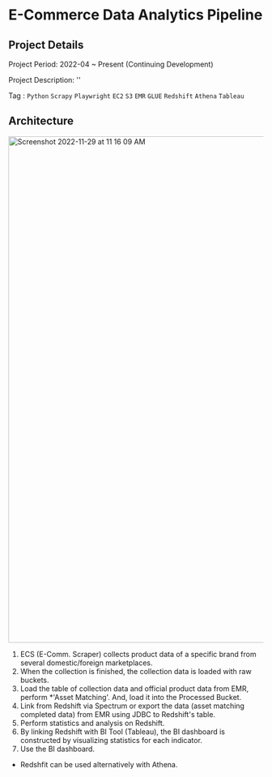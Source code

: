 # E-Commerce Data Analytics Pipeline

## Project Details

Project Period: 2022-04 ~ Present (Continuing Development)

Project Description: ''

Tag : `Python` `Scrapy` `Playwright` `EC2` `S3` `EMR` `GLUE` `Redshift` `Athena` `Tableau`

## Architecture
<img width="1000" alt="Screenshot 2022-11-29 at 11 16 09 AM" src="https://user-images.githubusercontent.com/24248797/205289493-e78b032b-55cc-4c97-a6c1-9f36bb54a6c4.png">


1. ECS (E-Comm. Scraper) collects product data of a specific brand from several domestic/foreign marketplaces.
2. When the collection is finished, the collection data is loaded with raw buckets.
3. Load the table of collection data and official product data from EMR, perform *'Asset Matching'. And, load it into the Processed Bucket.
4. Link from Redshift via Spectrum or export the data (asset matching completed data) from EMR using JDBC to Redshift's table.
5. Perform statistics and analysis on Redshift.
6. By linking Redshift with BI Tool (Tableau), the BI dashboard is constructed by visualizing statistics for each indicator.
7. Use the BI dashboard.

* Redshfit can be used alternatively with Athena.
